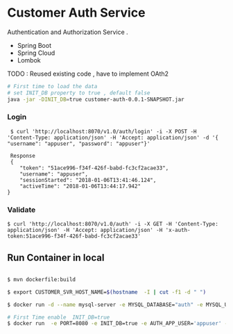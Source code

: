 # Customer Auth Service

Authentication and Authorization Service .

 - Spring Boot
 - Spring Cloud
 - Lombok   

 TODO : Reused existing code , have to implement OAth2
 
 ```sh
 # First time to load the data
 # set INIT_DB property to true , default false
 java -jar -DINIT_DB=true customer-auth-0.0.1-SNAPSHOT.jar
 ```
 
### Login
```
 $ curl 'http://localhost:8070/v1.0/auth/login' -i -X POST -H 'Content-Type: application/json' -H 'Accept: application/json' -d '{ "username": "appuser", "password": "appuser"}'
 
 Response
 {
    "token": "51ace996-f34f-426f-babd-fc3cf2acae33",
    "username": "appuser",
    "sessionStarted": "2018-01-06T13:41:46.124",
    "activeTime": "2018-01-06T13:44:17.942"
}

 ```
 
### Validate

```
$ curl 'http://localhost:8070/v1.0/auth' -i -X GET -H 'Content-Type: application/json' -H 'Accept: application/json' -H 'x-auth-token:51ace996-f34f-426f-babd-fc3cf2acae33'

```

## Run Container in local
```sh

$ mvn dockerfile:build

$ export CUSTOMER_SVR_HOST_NAME=$(hostname  -I | cut -f1 -d " ")

$ docker run -d --name mysql-server -e MYSQL_DATABASE="auth" -e MYSQL_USER="appuser" -e MYSQL_PASSWORD="appuser"  -e MYSQL_ROOT_PASSWORD="appuser" -e MYSQL_ROOT_HOST=$CUSTOMER_SVR_HOST_NAME -p 3306:3306 mysql:5.6

# First Time enable  INIT_DB=true
$ docker run  -e PORT=8080 -e INIT_DB=true -e AUTH_APP_USER='appuser' -e AUTH_APP_PASSWORD='appuser'  -e AUTH_DB_URI=$CUSTOMER_SVR_HOST_NAME:3306/auth   -p 8080:8080 -t jrsaravanan/customer-auth

```
